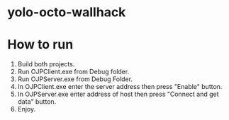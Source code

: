 # yolo-octo-wallhack

# How to run
1. Build both projects.
2. Run OJPClient.exe from Debug folder.
3. Run OJPServer.exe from Debug Folder.
4. In OJPClient.exe enter the server address then press "Enable" button.
5. In OJPServer.exe enter address of host then press "Connect and get data" button.
6. Enjoy.
